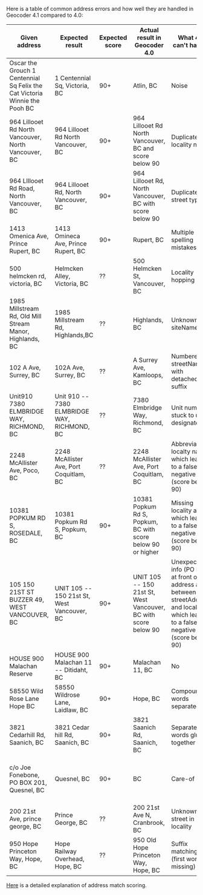 Here is a table of common address errors and how well they are handled in Geocoder 4.1 compared to 4.0:

|Given address|Expected result|Expected score|Actual result in Geocoder 4.0|What 4.0 can't handle|Fixed in 4.1
|---|---|---|---|---|---|
Oscar the Grouch 1 Centennial Sq Felix the Cat Victoria Winnie the Pooh BC|1 Centennial Sq, Victoria, BC|90+|Atlin, BC|Noise|Yes
964 Lillooet Rd North Vancouver, North Vancouver, BC|964 Lillooet Rd North Vancouver, BC|90+|964 Lillooet Rd North Vancouver, BC and score below 90|Duplicate locality name|yes
964 LIllooet Rd Road, North Vancouver, BC|964 Lillooet Rd, North Vancouver, BC|90+|964 Lillooet Rd, North Vancouver, BC with score below 90|Duplicate street type|yes
1413 Omenica Ave, Prince Rupert, BC|1413 Omineca Ave, Prince Rupert, BC|90+|Rupert, BC|Multiple spelling mistakes|yes
500 helmcken rd, victoria, BC|Helmcken Alley, Victoria, BC|??|500 Helmcken St, Vancouver, BC|Locality hopping|yes
1985 Millstream Rd, Old Mill Stream Manor, Highlands, BC|1985 Millstream Rd, Highlands,BC|??|Highlands, BC|Unknown siteName|yes
102 A Ave, Surrey, BC|102A Ave, Surrey, BC|??|A Surrey Ave, Kamloops, BC|Numbered streetName with detached suffix|yes
Unit910 7380 ELMBRIDGE WAY, RICHMOND, BC| Unit 910 -- 7380 ELMBRIDGE WAY, RICHMOND, BC|??|7380 Elmbridge Way, Richmond, BC|Unit number stuck to unit designator|Yes
2248 McAllister Ave, Poco, BC|2248 McAllister Ave, Port Coquitlam, BC|??|2248 McAllister Ave, Port Coquitlam, BC|Abbreviated localty name which leads to a false negative (score below 90)|yes
10381 POPKUM RD S, ROSEDALE, BC|10381 Popkum Rd S, Popkum, BC|90+|10381 Popkum Rd S, Popkum, BC with score below 90 or higher|Missing locality alias which leads to a false negative (score below 90)|yes
105 150 21ST ST BUZZER 49, WEST VANCOUVER, BC|UNIT 105 -- 150 21st St, West Vancouver, BC|90+|UNIT 105 -- 150 21st St, West Vancouver, BC with score below 90|Unexpected info (PO Box) at front of address and between streetAddress and locality which leads to a false negative (score below 90)|yes
HOUSE 900 Malachan Reserve|HOUSE 900 Malachan 11 -- Ditidaht, BC|90+|Malachan 11, BC|No
58550 Wild Rose Lane Hope BC|58550 Wildrose Lane, Laidlaw, BC|90+|Hope, BC|Compound words separated|No
3821 Cedarhill Rd, Saanich, BC|3821 Cedar hill Rd, Saanich, BC|90+|3821 Saanich Rd, Saanich, BC|Separate words glued together|No
c/o Joe Fonebone, PO BOX 201, Quesnel, BC|Quesnel, BC|90+|BC|Care-of info|No in 4.1 Silver, maybe in Gold
200 21st Ave, prince george, BC|Prince George, BC|??|200 21st Ave N, Cranbrook, BC|Unknown street in locality|no
950 Hope Princeton Way, Hope, BC|Hope Railway Overhead, Hope, BC|??|950 Old Hope Princeton Way, Hope, BC|Suffix matching (first word(s) missing)|no

[Here](https://github.com/bcgov/ols-geocoder/blob/gh-pages/understanding-match-scoring.md) is a detailed explanation of address match scoring.
